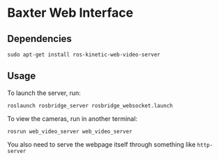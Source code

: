 # Baxter Web Interface
## Dependencies
```
sudo apt-get install ros-kinetic-web-video-server
```
## Usage
To launch the server, run:
```
roslaunch rosbridge_server rosbridge_websocket.launch
```

To view the cameras, run in another terminal:
```
rosrun web_video_server web_video_server
```
You also need to serve the webpage itself through something like ```http-server```
